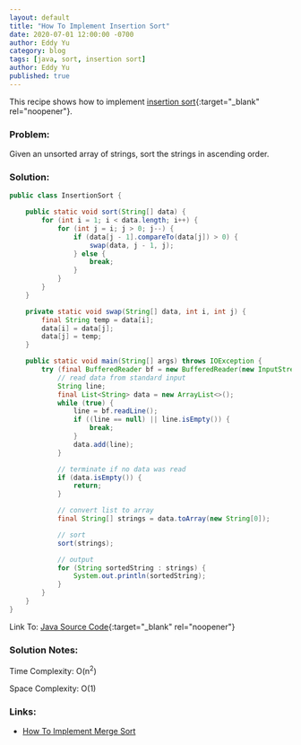 ```yaml
---
layout: default
title: "How To Implement Insertion Sort"
date: 2020-07-01 12:00:00 -0700
author: Eddy Yu
category: blog
tags: [java, sort, insertion sort]
author: Eddy Yu
published: true
---
```


This recipe shows how to implement [insertion sort](https://en.wikipedia.org/wiki/Insertion_sort){:target="_blank" rel="noopener"}. 

### Problem:
Given an unsorted array of strings, sort the strings in ascending order.

### Solution:
```java
public class InsertionSort {

    public static void sort(String[] data) {
        for (int i = 1; i < data.length; i++) {
            for (int j = i; j > 0; j--) {
                if (data[j - 1].compareTo(data[j]) > 0) {
                    swap(data, j - 1, j);
                } else {
                    break;
                }
            }
        }
    }

    private static void swap(String[] data, int i, int j) {
        final String temp = data[i];
        data[i] = data[j];
        data[j] = temp;
    }

    public static void main(String[] args) throws IOException {
        try (final BufferedReader bf = new BufferedReader(new InputStreamReader(System.in))) {
            // read data from standard input
            String line;
            final List<String> data = new ArrayList<>();
            while (true) {
                line = bf.readLine();
                if ((line == null) || line.isEmpty()) {
                    break;
                }
                data.add(line);
            }

            // terminate if no data was read
            if (data.isEmpty()) {
                return;
            }

            // convert list to array
            final String[] strings = data.toArray(new String[0]);

            // sort
            sort(strings);

            // output
            for (String sortedString : strings) {
                System.out.println(sortedString);
            }
        }
    }
}
```
Link To: [Java Source Code](https://github.com/eddycyu/learnbyexample/blob/master/src/main/java/dev/eddycyu/sort/InsertionSort.java){:target="_blank" rel="noopener"}

### Solution Notes:
Time Complexity: O(n<sup>2</sup>)

Space Complexity: O(1)
 
### Links:
* [How To Implement Merge Sort](/blog/how-to-merge-sort)

